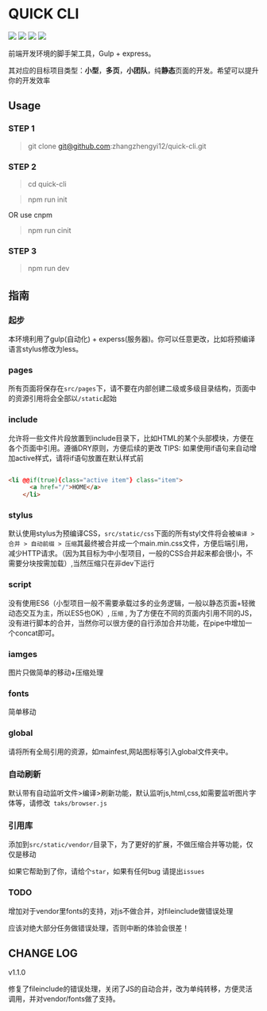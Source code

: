 # QUICK CLI #

<p>
<img src="https://img.shields.io/badge/npm-5.51-green.svg"></img>
<img src="https://img.shields.io/badge/node-v8.9.3-blue.svg"/>
<img src="https://img.shields.io/badge/Power%20By-gulp-red.svg"/>
<img src="https://img.shields.io/apm/l/vim-mode.svg" />
</p>

前端开发环境的脚手架工具，Gulp + express。

其对应的目标项目类型：**小型**，**多页**，**小团队**，纯**静态**页面的开发。希望可以提升你的开发效率

## Usage ##

### STEP 1 ###

> git clone git@github.com:zhangzhengyi12/quick-cli.git

### STEP 2 ###

> cd quick-cli

> npm run init

OR use cnpm 

> npm run cinit

### STEP 3 ###

> npm run dev


## 指南 ##

### 起步 ###

本环境利用了gulp(自动化) + experss(服务器)。你可以任意更改，比如将预编译语言stylus修改为less。

### pages ###

所有页面将保存在`src/pages`下，请不要在内部创建二级或多级目录结构，页面中的资源引用将会全部以`/static`起始

###  include ###

允许将一些文件片段放置到include目录下，比如HTML的某个头部模块，方便在各个页面中引用。遵循DRY原则，方便后续的更改 TIPS: 如果使用if语句来自动增加active样式，请将if语句放置在默认样式前

```html

<li @@if(true){class="active item"} class="item">
      <a href="/">HOME</a>
    </li>

```

### stylus ###

默认使用stylus为预编译CSS，`src/static/css`下面的所有styl文件将会被` 编译 > 合并 > 自动前缀 > 压缩 `其最终被合并成一个main.min.css文件，方便后端引用，减少HTTP请求。（因为其目标为中小型项目，一般的CSS合并起来都会很小，不需要分块按需加载）,当然压缩只在非dev下运行

### script ###

没有使用ES6（小型项目一般不需要承载过多的业务逻辑，一般以静态页面+轻微动态交互为主，所以ES5也OK）, ` 压缩 ` , 为了方便在不同的页面内引用不同的JS，没有进行脚本的合并，当然你可以很方便的自行添加合并功能，在pipe中增加一个concat即可。


### iamges ###

图片只做简单的移动+压缩处理

### fonts ###

简单移动

### global ###

请将所有全局引用的资源，如mainfest,网站图标等引入global文件夹中。

### 自动刷新 ###

默认带有自动监听文件>编译>刷新功能，默认监听js,html,css,如需要监听图片字体等，请修改`  taks/browser.js `

### 引用库 ###

添加到`src/static/vendor/`目录下，为了更好的扩展，不做压缩合并等功能，仅仅是移动


如果它帮助到了你，请给个`star`，如果有任何bug 请提出`issues`


### TODO ###

增加对于vendor里fonts的支持，对js不做合并，对fileinclude做错误处理

应该对绝大部分任务做错误处理，否则中断的体验会很差！


## CHANGE LOG ##

v1.1.0 

修复了fileinclude的错误处理，关闭了JS的自动合并，改为单纯转移，方便灵活调用，并对vendor/fonts做了支持。